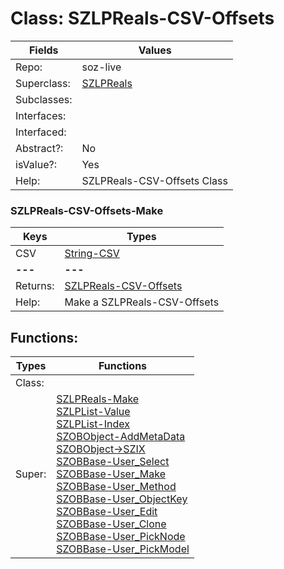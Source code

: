 
# Class:	SZLPReals-CSV-Offsets

| Fields | Values |
| --------- | --------- |
| Repo: | soz-live |
| Superclass: | [SZLPReals](SZLPReals.html) |
| Subclasses: |  |
| Interfaces: |  |
| Interfaced: |  |
| Abstract?: | No |
| isValue?: | Yes |
| Help: | SZLPReals-CSV-Offsets Class |

### SZLPReals-CSV-Offsets-Make

| Keys | Types |
| --------- | --------- |
| CSV | [String-CSV](String-CSV.html) |
| **---** | **---** |
| Returns: | [SZLPReals-CSV-Offsets](SZLPReals-CSV-Offsets.html) |
| Help: | Make a SZLPReals-CSV-Offsets |


## Functions:

| Types | Functions |
| --------- | --------- |
| Class: |  |
| Super: | [SZLPReals-Make](SZLPReals.html) <br> [SZLPList-Value](SZLPList.html) <br> [SZLPList-Index](SZLPList.html) <br> [SZOBObject-AddMetaData](SZOBObject.html) <br> [SZOBObject->SZIX](SZOBObject.html) <br> [SZOBBase-User_Select](SZOBBase.html) <br> [SZOBBase-User_Make](SZOBBase.html) <br> [SZOBBase-User_Method](SZOBBase.html) <br> [SZOBBase-User_ObjectKey](SZOBBase.html) <br> [SZOBBase-User_Edit](SZOBBase.html) <br> [SZOBBase-User_Clone](SZOBBase.html) <br> [SZOBBase-User_PickNode](SZOBBase.html) <br> [SZOBBase-User_PickModel](SZOBBase.html) |


